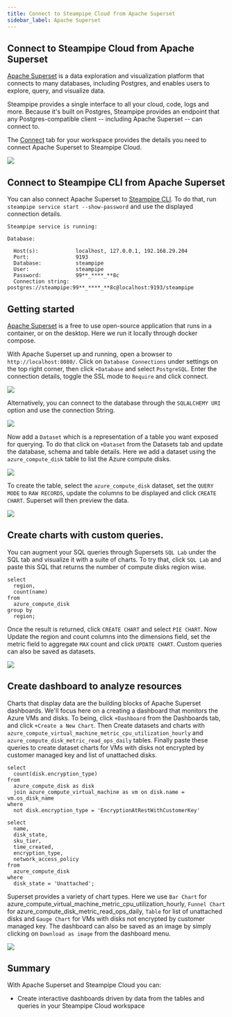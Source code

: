 ```yaml
---
title: Connect to Steampipe Cloud from Apache Superset
sidebar_label: Apache Superset
---
```


##  Connect to Steampipe Cloud from Apache Superset

[Apache Superset](https://superset.apache.org/) is a data exploration and visualization platform that connects to many databases, including Postgres, and enables users to explore, query, and visualize data.

Steampipe provides a single interface to all your cloud, code, logs and more. Because it's built on Postgres, Steampipe provides an endpoint that any Postgres-compatible client -- including Apache Superset -- can connect to.

The [Connect](/docs/cloud/integrations/overview) tab for your workspace provides the details you need to connect Apache Superset to Steampipe Cloud.

<div style={{"marginBottom":"2em","borderWidth":"thin", "borderStyle":"solid", "borderColor":"lightgray", "padding":"20px", "width":"90%"}}>
<img src="/images/docs/cloud/steampipe-cloud-connect-details.jpg" />
</div>

##  Connect to Steampipe CLI from Apache Superset

You can also connect Apache Superset to [Steampipe CLI](https://steampipe.io/downloads). To do that, run `steampipe service start --show-password` and use the displayed connection details.

```
Steampipe service is running:

Database:

  Host(s):            localhost, 127.0.0.1, 192.168.29.204
  Port:               9193
  Database:           steampipe
  User:               steampipe
  Password:           99**_****_**8c
  Connection string:  postgres://steampipe:99**_****_**8c@localhost:9193/steampipe
  ```

## Getting started

[Apache Superset](https://superset.apache.org/docs/installation/) is a free to use open-source application that runs in a container, or on the desktop. Here we run it locally through docker compose.

With Apache Superset up and running, open a browser to `http://localhost:8080/`. Click on `Database Connections` under settings on the top right corner, then click `+Database` and select `PostgreSQL`. Enter the connection details, toggle the SSL mode to `Require` and click connect.

<div style={{"marginTop":"1em", "marginBottom":"1em", "width":"90%"}}>
<img src="/images/docs/cloud/apache-superset-connection-success.png" />
</div>

Alternatively, you can connect to the database through the `SQLALCHEMY URI` option and use the connection String.

<div style={{"marginTop":"1em", "marginBottom":"1em", "width":"90%"}}>
<img src="/images/docs/cloud/apache-superset-uri-connection.png" />
</div>

Now add a `Dataset` which is a representation of a table you want exposed for querying. To do that click on `+Dataset` from the Datasets tab and update the database, schema and table details. Here we add a dataset using the `azure_compute_disk` table to list the Azure compute disks.

<div style={{"marginTop":"1em", "marginBottom":"1em", "width":"50%"}}>
<img src="/images/docs/cloud/apache-superset-dataset-creation.png" />
</div>

To create the table, select the `azure_compute_disk` dataset, set the `QUERY MODE` to `RAW RECORDS`, update the columns to be displayed and click `CREATE CHART`. Superset will then preview the data.

<div style={{"marginTop":"1em", "marginBottom":"1em", "width":"90%"}}>
<img src="/images/docs/cloud/apache-superset-disk-preview.png" />
</div>

## Create charts with custom queries.

You can augment your SQL queries through Supersets `SQL Lab` under the SQL tab and visualize it with a suite of charts. To try that, click `SQL Lab` and paste this SQL that returns the number of compute disks region wise.

```
select
  region,
  count(name)
from
  azure_compute_disk
group by
  region;
  ```

Once the result is returned, click `CREATE CHART` and select `PIE CHART`. Now Update the region and count columns into the dimensions field, set the metric field to aggregate `MAX` count and click `UPDATE CHART`. Custom queries can also be saved as datasets.

<div style={{"marginTop":"1em", "marginBottom":"1em", "width":"90%"}}>
<img src="/images/docs/cloud/apache-superset-custom-query.png" />
</div>

## Create dashboard to analyze resources

Charts that display data are the building blocks of Apache Superset dashboards. We'll focus here on a creating a dashboard that monitors the Azure VMs and disks. To being, click `+Dashboard` from the Dashboards tab, and click `+Create a New Chart`. Then Create datasets and charts with `azure_compute_virtual_machine_metric_cpu_utilization_hourly` and `azure_compute_disk_metric_read_ops_daily` tables. Finally paste these queries to create dataset charts for VMs with disks not encrypted by customer managed key and list of unattached disks.

```
select
  count(disk.encryption_type)
from
  azure_compute_disk as disk
  join azure_compute_virtual_machine as vm on disk.name = vm.os_disk_name
where
  not disk.encryption_type = 'EncryptionAtRestWithCustomerKey'
  ```

```
select
  name,
  disk_state,
  sku_tier,
  time_created,
  encryption_type,
  network_access_policy
from
  azure_compute_disk
where
  disk_state = 'Unattached';
  ```

Superset provides a variety of chart types. Here we use `Bar Chart` for azure_compute_virtual_machine_metric_cpu_utilization_hourly, `Funnel Chart` for azure_compute_disk_metric_read_ops_daily, `Table` for list of unattached disks and `Gauge Chart` for VMs with disks not encrypted by customer managed key. The dashboard can also be saved as an image by simply clicking on `Download as image` from the dashboard menu.

<div style={{"marginTop":"1em", "marginBottom":"1em", "width":"90%"}}>
<img src="/images/docs/cloud/apache-superset-dashboard-preview.png" />
</div>

## Summary

With Apache Superset and Steampipe Cloud you can:

- Create interactive dashboards driven by data from the tables and queries in your Steampipe Cloud workspace

